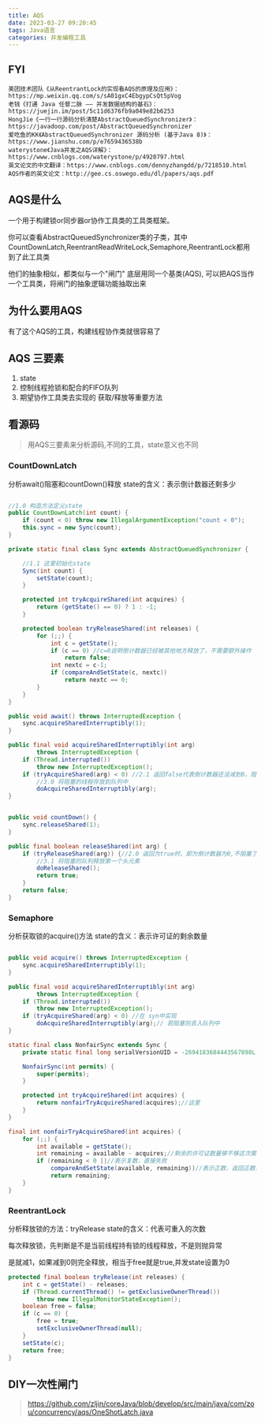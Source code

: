```yaml
---
title: AQS
date: 2023-03-27 09:20:45
tags: Java语言
categories: 并发编程工具
---
```


## FYI
```
美团技术团队《从ReentrantLock的实现看AQS的原理及应用》：https://mp.weixin.qq.com/s/sA01gxC4EbgypCsQt5pVog
老钱《打通 Java 任督二脉 —— 并发数据结构的基石》：https://juejin.im/post/5c11d6376fb9a049e82b6253
HongJie《一行一行源码分析清楚AbstractQueuedSynchronizer》：https://javadoop.com/post/AbstractQueuedSynchronizer
爱吃鱼的KK《AbstractQueuedSynchronizer 源码分析 (基于Java 8)》：https://www.jianshu.com/p/e7659436538b
waterystone《Java并发之AQS详解》：https://www.cnblogs.com/waterystone/p/4920797.html
英文论文的中文翻译：https://www.cnblogs.com/dennyzhangdd/p/7218510.html
AQS作者的英文论文：http://gee.cs.oswego.edu/dl/papers/aqs.pdf
```

## AQS是什么

一个用于构建锁or同步器or协作工具类的工具类框架。

你可以查看AbstractQueuedSynchronizer类的子类，其中
CountDownLatch,ReentrantReadWriteLock,Semaphore,ReentrantLock都用到了此工具类

他们的抽象相似，都类似与一个"闸门" 底层用同一个基类(AQS),
可以把AQS当作一个工具类，将闸门的抽象逻辑功能抽取出来

## 为什么要用AQS

有了这个AQS的工具，构建线程协作类就很容易了


## AQS 三要素

1. state
2. 控制线程抢锁和配合的FIFO队列
3. 期望协作工具类去实现的 获取/释放等重要方法

## 看源码

> 用AQS三要素来分析源码,不同的工具，state意义也不同

### CountDownLatch

分析await()阻塞和countDown()释放
state的含义：表示倒计数器还剩多少

```java

//1.0 构造方法定义state
public CountDownLatch(int count) {
    if (count < 0) throw new IllegalArgumentException("count < 0");
    this.sync = new Sync(count);
}

private static final class Sync extends AbstractQueuedSynchronizer {

    //1.1 这里初始化state
    Sync(int count) {
        setState(count);
    }

    protected int tryAcquireShared(int acquires) {
        return (getState() == 0) ? 1 : -1;
    }

    protected boolean tryReleaseShared(int releases) {
        for (;;) {
            int c = getState();
            if (c == 0) //c=0说明倒计数器已经被其他地方释放了，不需要额外操作
                return false;
            int nextc = c-1;
            if (compareAndSetState(c, nextc))
                return nextc == 0;
        }
    }
}

public void await() throws InterruptedException {
    sync.acquireSharedInterruptibly(1);
}

public final void acquireSharedInterruptibly(int arg)
        throws InterruptedException {
    if (Thread.interrupted())
        throw new InterruptedException();
    if (tryAcquireShared(arg) < 0) //2.1 返回false代表倒计数器还没减到0，阻塞，并存入到队列中
        //3.0 将阻塞的线程存放到队列中
        doAcquireSharedInterruptibly(arg);
}


public void countDown() {
    sync.releaseShared(1);
}

public final boolean releaseShared(int arg) {
    if (tryReleaseShared(arg)) {//2.0 返回为true时，即为倒计数器为0,不阻塞了
        //3.1 将阻塞的队列释放第一个头元素
        doReleaseShared();
        return true;
    }
    return false;
}
```

### Semaphore

分析获取锁的acquire()方法
state的含义：表示许可证的剩余数量

```java

public void acquire() throws InterruptedException {
    sync.acquireSharedInterruptibly(1);
}

public final void acquireSharedInterruptibly(int arg)
        throws InterruptedException {
    if (Thread.interrupted())
        throw new InterruptedException();
    if (tryAcquireShared(arg) < 0) //在 syn中实现
        doAcquireSharedInterruptibly(arg);// 若阻塞则丢入队列中
}

static final class NonfairSync extends Sync {
    private static final long serialVersionUID = -2694183684443567898L;

    NonfairSync(int permits) {
        super(permits);
    }

    protected int tryAcquireShared(int acquires) {
        return nonfairTryAcquireShared(acquires);//这里
    }
}

final int nonfairTryAcquireShared(int acquires) {
    for (;;) {
        int available = getState();
        int remaining = available - acquires;//剩余的许可证数量够不够这次需要
        if (remaining < 0 ||//表示复数，直接失败
            compareAndSetState(available, remaining))//表示正数，返回正数，CAS更新state的可用状态数量,有可能失败
            return remaining;
    }
}

```

### ReentrantLock

分析释放锁的方法：tryRelease
state的含义：代表可重入的次数

每次释放锁，先判断是不是当前线程持有锁的线程释放，不是则抛异常

是就减1，如果减到0则完全释放，相当于free就是true,并发state设置为0

```java
protected final boolean tryRelease(int releases) {
    int c = getState() - releases;
    if (Thread.currentThread() != getExclusiveOwnerThread())
        throw new IllegalMonitorStateException();
    boolean free = false;
    if (c == 0) {
        free = true;
        setExclusiveOwnerThread(null);
    }
    setState(c);
    return free;
}
```


## DIY一次性闸门

> https://github.com/zljin/coreJava/blob/develop/src/main/java/com/zou/concurrency/aqs/OneShotLatch.java

